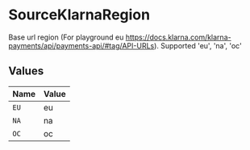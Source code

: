 # SourceKlarnaRegion

Base url region (For playground eu https://docs.klarna.com/klarna-payments/api/payments-api/#tag/API-URLs). Supported 'eu', 'na', 'oc'


## Values

| Name  | Value |
| ----- | ----- |
| `EU`  | eu    |
| `NA`  | na    |
| `OC`  | oc    |